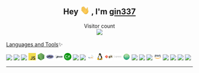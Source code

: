


<h2 align="center">Hey <img src="hi.gif" width="25"> , I'm <a href="https://gin337.github.io/profile/">gin337</a></h2>
<p align="center"> 
  Visitor count<br>
  <img src="https://profile-counter.glitch.me/gin337/count.svg" />
  
  <p align="center"> 
    
  <a  href="gin1.xyz">Languages and Tools<a/>✨<br>
 
[<code><img height="20" src="https://upload.wikimedia.org/wikipedia/commons/6/61/HTML5_logo_and_wordmark.svg"></code>](https://de.wikipedia.org/wiki/HTML5)
[<code><img height="20" src="https://upload.wikimedia.org/wikipedia/commons/d/d5/CSS3_logo_and_wordmark.svg"></code>](https://de.wikipedia.org/wiki/Cascading_Style_Sheets)
[<code><img height="20" src="https://upload.wikimedia.org/wikipedia/commons/9/96/Sass_Logo_Color.svg"></code>](https://de.wikipedia.org/wiki/Sass_(Stylesheet-Sprache))
[<code><img height="20" src="https://raw.githubusercontent.com/github/explore/80688e429a7d4ef2fca1e82350fe8e3517d3494d/topics/javascript/javascript.png"></code>](https://www.javascript.com/)
[<code><img height="20" src="https://raw.githubusercontent.com/github/explore/80688e429a7d4ef2fca1e82350fe8e3517d3494d/topics/nodejs/nodejs.png"></code>](https://nodejs.org/)
[<code><img height="20" src="https://raw.githubusercontent.com/github/explore/80688e429a7d4ef2fca1e82350fe8e3517d3494d/topics/php/php.png"></code>](https://www.php.net/)
 [<code><img height="20" src="https://raw.githubusercontent.com/github/explore/80688e429a7d4ef2fca1e82350fe8e3517d3494d/topics/bash/bash.png"></code>](https://www.gnu.org/software/bash/)
[<code><img height="20" src="https://raw.githubusercontent.com/github/explore/80688e429a7d4ef2fca1e82350fe8e3517d3494d/topics/csharp/csharp.png"></code>](https://docs.microsoft.com/en-us/dotnet/csharp/)
[<code><img height="20" src="https://cdn.iconscout.com/icon/free/png-256/nginx-3521604-2945048.png"></code>](https://www.nginx.com/)
[<code><img height="20" src="https://upload.wikimedia.org/wikipedia/commons/thumb/1/10/Apache_HTTP_server_logo_%282019-present%29.svg/1200px-Apache_HTTP_server_logo_%282019-present%29.svg.png"></code>](https://httpd.apache.org/)
[<code><img height="20" src="https://raw.githubusercontent.com/github/explore/80688e429a7d4ef2fca1e82350fe8e3517d3494d/topics/mysql/mysql.png"></code>](https://www.mysql.com/)
[<code><img height="20" src="https://raw.githubusercontent.com/github/explore/80688e429a7d4ef2fca1e82350fe8e3517d3494d/topics/linux/linux.png"></code>](https://www.linux.org/)
[<code><img height="20" src="https://raw.githubusercontent.com/github/explore/80688e429a7d4ef2fca1e82350fe8e3517d3494d/topics/git/git.png"></code>](https://github.com/)
[<code><img height="20" src="https://raw.githubusercontent.com/github/explore/80688e429a7d4ef2fca1e82350fe8e3517d3494d/topics/express/express.png"></code>](https://expressjs.com/)
[<code><img height="20" src="https://raw.githubusercontent.com/github/explore/80688e429a7d4ef2fca1e82350fe8e3517d3494d/topics/atom/atom.png"></code>](https://atom.io/)
[<code><img height="20" src="https://code.visualstudio.com/assets/favicon.ico"></code>](https://code.visualstudio.com/)
[<code><img height="22" src="https://img.icons8.com/fluency/344/visual-studio.png"></code>](https://visualstudio.microsoft.com/de/)
[<code><img height="20" src="https://img.icons8.com/color/344/webstorm.png"></code>](https://www.jetbrains.com/de-de/webstorm/)
[<code><img height="20" src="https://raw.githubusercontent.com/github/explore/80688e429a7d4ef2fca1e82350fe8e3517d3494d/topics/aws/aws.png"></code>](https://aws.amazon.com/)
[<code><img height="20" src="https://camo.githubusercontent.com/92ec9eb7eeab7db4f5919e3205918918c42e6772562afb4112a2909c1aaaa875/68747470733a2f2f6173736574732e76657263656c2e636f6d2f696d6167652f75706c6f61642f76313630373535343338352f7265706f7369746f726965732f6e6578742d6a732f6e6578742d6c6f676f2e706e67"></code>](https://nextjs.org/)
[<code><img height="20" src="https://upload.wikimedia.org/wikipedia/commons/a/a7/React-icon.svg"></code>](https://reactjs.org/)
[<code><img height="20" src="https://upload.wikimedia.org/wikipedia/commons/a/a7/React-icon.svg"></code>](https://reactnative.dev/)
[<code><img height="20" src="https://mobaxterm.mobatek.net/img/moba/xterm_logo.png"></code>](https://mobaxterm.mobatek.net/)

</p>


-----


